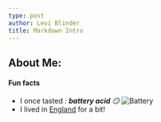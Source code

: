 ```yaml
---
type: post
author: Levi Blinder
title: Markdown Intro
---
```

## About Me:

#### Fun facts
  * I once tasted *: __battery acid__ :smirk:*
![Battery](https://github.com/leviBlinder/HUM331-Class-Repository/blob/master/images/battery.jpeg)
  * I lived in [England](https://en.wikipedia.org/wiki/England) for a bit\!
